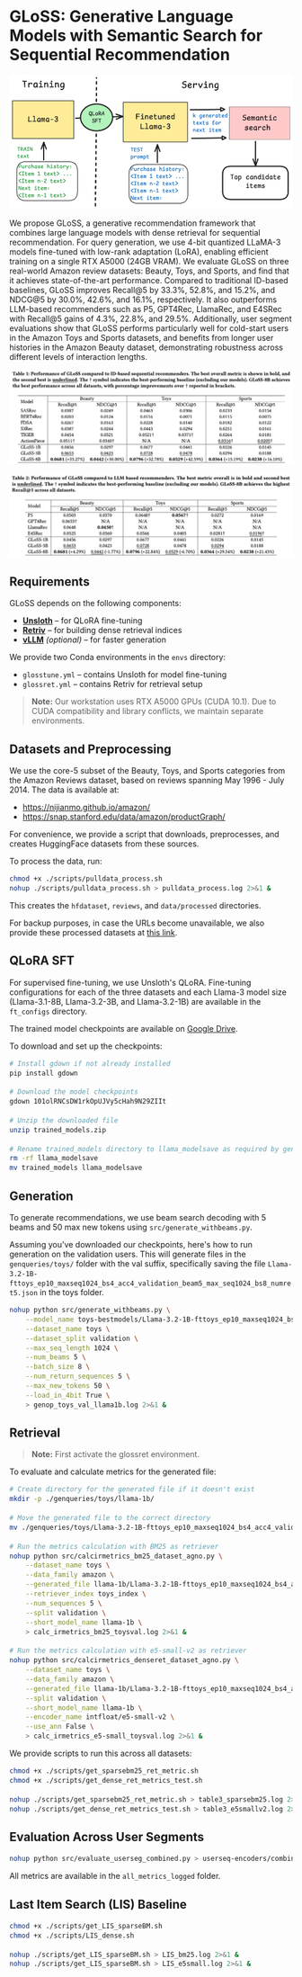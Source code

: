 # GLoSS: Generative Language Models with Semantic Search for Sequential Recommendation

![GLoSS Teaser](figures/compact-teaser.png)

We propose GLoSS, a generative recommendation framework that combines large language models with dense retrieval for sequential recommendation. For query generation, we use 4-bit quantized LLaMA-3 models fine-tuned with low-rank adaptation (LoRA), enabling efficient training on a single RTX A5000 (24GB VRAM). We evaluate GLoSS on three real-world Amazon review datasets: Beauty, Toys, and Sports, and find that it achieves state-of-the-art performance. Compared to traditional ID-based baselines, GLoSS improves Recall@5 by 33.3%, 52.8%, and 15.2%, and NDCG@5 by 30.0%, 42.6%, and 16.1%, respectively. It also outperforms LLM-based recommenders such as P5, GPT4Rec, LlamaRec, and E4SRec with Recall@5 gains of 4.3%, 22.8%, and 29.5%. Additionally, user segment evaluations show that GLoSS performs particularly well for cold-start users in the Amazon Toys and Sports datasets, and benefits from longer user histories in the Amazon Beauty dataset, demonstrating robustness across different levels of interaction lengths.

![ID-based vs GLoSS Comparison](figures/IDbasedvsGLoSS.png)

![LLM-based vs GLoSS Comparison](figures/LLMbasedvsGLoSS.png)

## Requirements

GLoSS depends on the following components:

- **[Unsloth](https://github.com/unslothai/unsloth)** – for QLoRA fine-tuning
- **[Retriv](https://github.com/AmenRa/retriv)** – for building dense retrieval indices
- **[vLLM](https://github.com/vllm-project/vllm)** *(optional)* – for faster generation

We provide two Conda environments in the `envs` directory:
- `glosstune.yml` – contains Unsloth for model fine-tuning
- `glossret.yml` – contains Retriv for retrieval setup

> **Note:** Our workstation uses RTX A5000 GPUs (CUDA 10.1). Due to CUDA compatibility and library conflicts, we maintain separate environments.

## Datasets and Preprocessing

We use the core-5 subset of the Beauty, Toys, and Sports categories from the Amazon Reviews dataset, based on reviews spanning May 1996 - July 2014. The data is available at:
- https://nijianmo.github.io/amazon/
- https://snap.stanford.edu/data/amazon/productGraph/

For convenience, we provide a script that downloads, preprocesses, and creates HuggingFace datasets from these sources.

To process the data, run:
```bash
chmod +x ./scripts/pulldata_process.sh
nohup ./scripts/pulldata_process.sh > pulldata_process.log 2>&1 &
```

This creates the `hfdataset`, `reviews`, and `data/processed` directories.

For backup purposes, in case the URLs become unavailable, we also provide these processed datasets at [this link](https://drive.google.com/file/d/1nYleGIZA2gBp9VfFLS6PiFc0myaKldlK/view?usp=drive_link).

## QLoRA SFT

For supervised fine-tuning, we use Unsloth's QLoRA. Fine-tuning configurations for each of the three datasets and each Llama-3 model size (Llama-3.1-8B, Llama-3.2-3B, and Llama-3.2-1B) are available in the `ft_configs` directory.

The trained model checkpoints are available on [Google Drive](https://drive.google.com/file/d/101olRNCsDW1rkOpUJVy5cHah9N29ZIIt/view?usp=drive_link).

To download and set up the checkpoints:
```bash
# Install gdown if not already installed
pip install gdown

# Download the model checkpoints
gdown 101olRNCsDW1rkOpUJVy5cHah9N29ZIIt

# Unzip the downloaded file
unzip trained_models.zip

# Rename trained_models directory to llama_modelsave as required by gen_withbeams
rm -rf llama_modelsave
mv trained_models llama_modelsave
```

## Generation

To generate recommendations, we use beam search decoding with 5 beams and 50 max new tokens using `src/generate_withbeams.py`.

Assuming you've downloaded our checkpoints, here's how to run generation on the validation users. This will generate files in the `genqueries/toys/` folder with the val suffix, specifically saving the file `Llama-3.2-1B-fttoys_ep10_maxseq1024_bs4_acc4_validation_beam5_max_seq1024_bs8_numret5.json` in the toys folder.

```bash
nohup python src/generate_withbeams.py \
    --model_name toys-bestmodels/Llama-3.2-1B-fttoys_ep10_maxseq1024_bs4_acc4 \
    --dataset_name toys \
    --dataset_split validation \
    --max_seq_length 1024 \
    --num_beams 5 \
    --batch_size 8 \
    --num_return_sequences 5 \
    --max_new_tokens 50 \
    --load_in_4bit True \
    > genop_toys_val_llama1b.log 2>&1 &
```

## Retrieval

> **Note:** First activate the glossret environment.

To evaluate and calculate metrics for the generated file:

```bash
# Create directory for the generated file if it doesn't exist
mkdir -p ./genqueries/toys/llama-1b/

# Move the generated file to the correct directory
mv ./genqueries/toys/Llama-3.2-1B-fttoys_ep10_maxseq1024_bs4_acc4_validation_beam5_max_seq1024_bs8_numret5.json ./genqueries/toys/llama-1b/

# Run the metrics calculation with BM25 as retriever
nohup python src/calcirmetrics_bm25_dataset_agno.py \
    --dataset_name toys \
    --data_family amazon \
    --generated_file llama-1b/Llama-3.2-1B-fttoys_ep10_maxseq1024_bs4_acc4_validation_beam5_max_seq1024_bs8_numret5.json \
    --retriever_index toys_index \
    --num_sequences 5 \
    --split validation \
    --short_model_name llama-1b \
    > calc_irmetrics_bm25_toysval.log 2>&1 &

# Run the metrics calculation with e5-small-v2 as retriever
nohup python src/calcirmetrics_denseret_dataset_agno.py \
    --dataset_name toys \
    --data_family amazon \
    --generated_file llama-1b/Llama-3.2-1B-fttoys_ep10_maxseq1024_bs4_acc4_validation_beam5_max_seq1024_bs8_numret5.json \
    --split validation \
    --short_model_name llama-1b \
    --encoder_name intfloat/e5-small-v2 \
    --use_ann False \
    > calc_irmetrics_e5-small_toysval.log 2>&1 &
```

We provide scripts to run this across all datasets:

```bash
chmod +x ./scripts/get_sparsebm25_ret_metric.sh
chmod +x ./scripts/get_dense_ret_metrics_test.sh

nohup ./scripts/get_sparsebm25_ret_metric.sh > table3_sparsebm25.log 2>&1 &
nohup ./scripts/get_dense_ret_metrics_test.sh > table3_e5smallv2.log 2>&1 &
```

## Evaluation Across User Segments

```bash
nohup python src/evaluate_userseg_combined.py > userseq-encoders/combined_final.log
```

All metrics are available in the `all_metrics_logged` folder.

## Last Item Search (LIS) Baseline

```bash
chmod +x ./scripts/get_LIS_sparseBM.sh
chmod +x ./scripts/LIS_dense.sh

nohup ./scripts/get_LIS_sparseBM.sh > LIS_bm25.log 2>&1 &
nohup ./scripts/get_LIS_sparseBM.sh > LIS_e5small.log 2>&1 &
```

